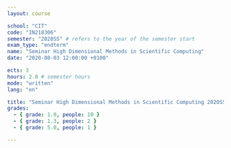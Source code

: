 ```yaml
---
layout: course

school: "CIT"
code: "IN218306"
semester: "2020SS" # refers to the year of the semester start
exam_type: "endterm"
name: "Seminar High Dimensional Methods in Scientific Computing"
date: "2020-08-03 12:00:00 +0100"

ects: 3
hours: 2.0 # semester hours
mode: "written"
lang: "en"

title: "Seminar High Dimensional Methods in Scientific Computing 2020SS Endterm"
grades:
  - { grade: 1.0, people: 10 }
  - { grade: 1.3, people: 2 }
  - { grade: 5.0, people: 1 }

---
```



